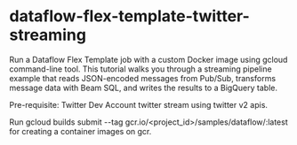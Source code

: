# dataflow-flex-template-twitter-streaming

Run a Dataflow Flex Template job with a custom Docker image using gcloud command-line tool. This tutorial walks you through a streaming pipeline example that reads JSON-encoded messages from Pub/Sub, transforms message data with Beam SQL, and writes the results to a BigQuery table.

Pre-requisite: Twitter Dev Account twitter stream using twitter v2 apis.

Run gcloud builds submit --tag gcr.io/<project_id>/samples/dataflow/<name>:latest for creating a container images on gcr.

